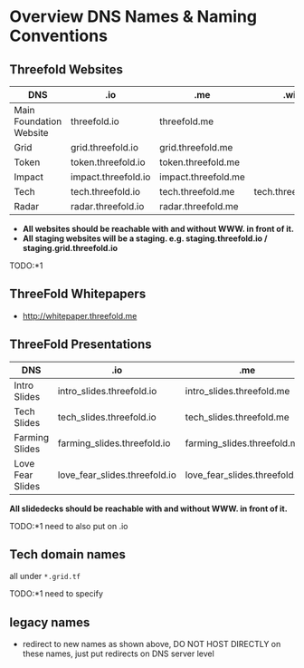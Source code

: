 

# Overview DNS Names & Naming Conventions

## Threefold Websites

| DNS                     | .io                 | .me                 |.wiki              |   
|-------------------------|---------------------|---------------------|-------------------|
| Main Foundation Website | threefold.io        | threefold.me        |                   |
| Grid                    | grid.threefold.io   | grid.threefold.me   |                   |  
| Token                   | token.threefold.io  | token.threefold.me  |                   |   
| Impact                  | impact.threefold.io | impact.threefold.me |                   |   
| Tech                    | tech.threefold.io   | tech.threefold.me   | tech.threefold.wiki |   
| Radar                   | radar.threefold.io  | radar.threefold.me  |                   |   

- **All websites should be reachable with and without WWW. in front of it.**
- **All staging websites will be a staging. e.g. staging.threefold.io / staging.grid.threefold.io**


TODO:*1 

## ThreeFold Whitepapers

- http://whitepaper.threefold.me

## ThreeFold Presentations

| DNS              | .io                           | .me                           |     
|------------------|-------------------------------|-------------------------------|
| Intro Slides     | intro_slides.threefold.io     | intro_slides.threefold.me     |
| Tech Slides      | tech_slides.threefold.io      | tech_slides.threefold.me      |
| Farming Slides   | farming_slides.threefold.io   | farming_slides.threefold.me   |
| Love Fear Slides | love_fear_slides.threefold.io | love_fear_slides.threefold.me |

**All slidedecks should be reachable with and without WWW. in front of it.**

TODO:*1 need to also put on .io

## Tech domain names

all under ```*.grid.tf```

TODO:*1 need to specify

## legacy names

- redirect to new names as shown above, DO NOT HOST DIRECTLY on these names, just put redirects on DNS server level

